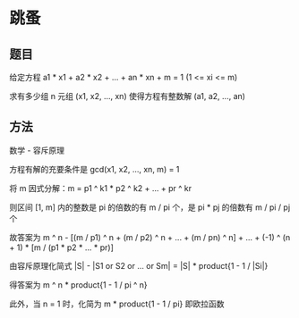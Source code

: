 # 跳蚤

## 题目

给定方程 a1 * x1 + a2 * x2 + ... + an * xn + m = 1 (1 <= xi <= m)

求有多少组 n 元组 (x1, x2, ..., xn) 使得方程有整数解 (a1, a2, ..., an)


## 方法

数学 - 容斥原理

方程有解的充要条件是 gcd(x1, x2, ..., xn, m) = 1

将 m 因式分解：m = p1 ^ k1 * p2 ^ k2 + ... + pr ^ kr

则区间 [1, m] 内的整数是 pi 的倍数的有 m / pi 个，是 pi * pj 的倍数有 m / pi / pj 个

故答案为 m ^ n - [(m / p1) ^ n + (m / p2) ^ n + ... + (m / pn) ^ n] + ... + (-1) ^ (n + 1) * [m / (p1 * p2 * ... * pr)]

由容斥原理化简式 |S| - |S1 or S2 or ... or Sm| = |S| * product{1 - 1 / |Si|}

得答案为 m ^ n * product{1 - 1 / pi ^ n}

此外，当 n = 1 时，化简为 m * product{1 - 1 / pi} 即欧拉函数
